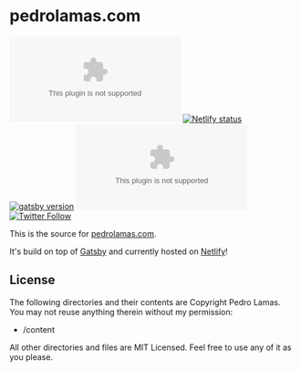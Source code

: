 # pedrolamas.com

[![Build Status](https://pedrolamas.visualstudio.com/pedrolamas.com/_apis/build/status/pedrolamas.com?branchName=master)](https://pedrolamas.visualstudio.com/pedrolamas.com/_build/latest?definitionId=1&branchName=master)
[![Netlify status](https://img.shields.io/netlify/43444f2a-de38-4584-8017-32ebf0e7e6fe)](https://app.netlify.com/sites/elegant-swartz-5b0732/deploys)
[![gatsby version](https://img.shields.io/github/package-json/dependency-version/pedrolamas/pedrolamas.com/gatsby)](https://www.npmjs.com/package/gatsby)
[![License](https://img.shields.io/github/license/pedrolamas/pedrolamas.com)](https://github.com/pedrolamas/pedrolamas.com/blob/master/LICENSE)
[![Twitter Follow](https://img.shields.io/twitter/follow/pedrolamas?style=social)](https://twitter.com/pedrolamas)

This is the source for [pedrolamas.com](https://www.pedrolamas.com).

It's build on top of [Gatsby](https://www.gatsbyjs.org/) and currently hosted on [Netlify](https://www.netlify.com)!

## License

The following directories and their contents are Copyright Pedro Lamas. You may not reuse anything therein without my permission:

- /content

All other directories and files are MIT Licensed. Feel free to use any of it as you please.
